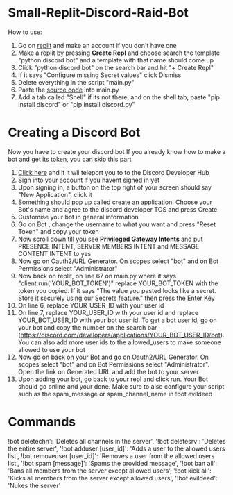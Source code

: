 # Small-Replit-Discord-Raid-Bot
How to use:
1. Go on [replit](https://replit.com/) and make an account if you don't have one
2. Make a replit by pressing **Create Repl** and choose search the template "python discord bot" and a template with that name should come up
3. Click "python discord bot" on the search bar and hit  "+ Create Repl"
4. If it says "Configure missing Secret values" click Dismiss
5. Delete everything in the script "main.py"
6. Paste the [source code](https://github.com/intrken/Small-Replit-Discord-Raid-Bot/blob/main/source_code.py) into main.py
7. Add a tab called "Shell" if its not there, and on the shell tab, paste "pip install discord" or "pip install discord.py"
# Creating a Discord Bot
Now you have to create your discord bot
If you already know how to make a bot and get its token, you can skip this part
1. [Click here](https://discord.com/developers/applications) and it it wll teleport you to to the Discord Developer Hub
2. Sign into your account if you havent signed in yet
3. Upon signing in, a button on the top right of your screen should say "New Application", click it
4. Something should pop up called create an application. Choose your Bot's name and agree to the discord developer TOS and press Create
5. Customise your bot in general information
6. Go on Bot , change the username to what you want and press "Reset Token" and copy your token
7. Now scroll down till you see **Privileged Gateway Intents** and put PRESENCE INTENT, SERVER MEMBERS INTENT and MESSAGE CONTENT INTENT to yes
8. Now go on Oauth2/URL Generator. On scopes select "bot" and on Bot Permissions select "Administrator"
9. Now back on replit, on line 67 on main.py where it says "client.run('YOUR_BOT_TOKEN')" replace YOUR_BOT_TOKEN with the token you copied. If it says "The value you pasted looks like a secret.
Store it securely using our Secrets feature." then press the Enter Key
10. On line 6, replace YOUR_USER_ID with your user id
11. On line 7, replace YOUR_USER_ID with your user id and replace YOUR_BOT_USER_ID with your bot user id. To get a bot user id, go on your bot and copy the number on the search bar (https://discord.com/developers/applications/YOUR_BOT_USER_ID/bot). You can also add more user ids to the allowed_users to make someone allowed to use your bot
12. Now go on back on your Bot and go on Oauth2/URL Generator. On scopes select "bot" and on Bot Permissions select "Administrator". Open the link on Generated URL and add the bot to your server
13. Upon adding your bot, go back to your repl and click run. Your Bot should go online and your done. Make sure to also configure your script such as the spam_message or spam_channel_name in !bot evildeed
# Commands
!bot deletechn': 'Deletes all channels in the server',
'!bot deletesrv': 'Deletes the entire server',
'!bot adduser [user_id]': 'Adds a user to the allowed users list',
!bot removeuser [user_id]': 'Removes a user from the allowed users list',
'!bot spam [message]': 'Spams the provided message',
'!bot ban all': 'Bans all members from the server except allowed users',
'!bot kick all': 'Kicks all members from the server except allowed users',
'!bot evildeed': 'Nukes the server'
